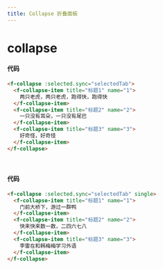 ```yaml
---
title: Collapse 折叠面板
---
```


# collapse

<ClientOnly>

<collapse-demos></collapse-demos>

</ClientOnly>

#### 代码

```html
<f-collapse :selected.sync="selectedTab">
  <f-collapse-item title="标题1" name="1">
    两只老虎，两只老虎，跑得快，跑得快
  </f-collapse-item>
  <f-collapse-item title="标题2" name="2">
    一只没有耳朵，一只没有尾巴
  </f-collapse-item>
  <f-collapse-item title="标题3" name="3">
    好奇怪，好奇怪
  </f-collapse-item>
</f-collapse>
```

<br/>

<ClientOnly>

<collapse-single-demos></collapse-single-demos>

</ClientOnly>

#### 代码

```html
<f-collapse :selected.sync="selectedTab" single>
  <f-collapse-item title="标题1" name="1">
    门前大桥下，游过一群鸭
  </f-collapse-item>
  <f-collapse-item title="标题2" name="2">
    快来快来数一数，二四六七八
  </f-collapse-item>
  <f-collapse-item title="标题3" name="3">
    李雷在和韩梅梅学习外语
  </f-collapse-item>
</f-collapse>
```
